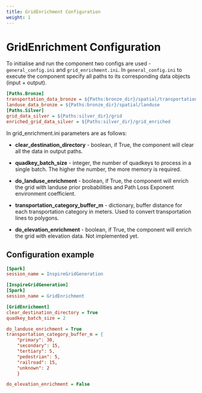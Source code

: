 ```yaml
---
title: GridEnrichment Configuration
weight: 1
---
```


# GridEnrichment Configuration
To initialise and run the component two configs are used - `general_config.ini` and `grid_enrichment.ini`. In `general_config.ini` to execute the component specify all paths to its corresponding data objects (input + output). 


```ini
[Paths.Bronze]
transportation_data_bronze = ${Paths:bronze_dir}/spatial/transportation
landuse_data_bronze = ${Paths:bronze_dir}/spatial/landuse
[Paths.Silver]
grid_data_silver = ${Paths:silver_dir}/grid
enriched_grid_data_silver = ${Paths:silver_dir}/grid_enriched
```

In grid_enrichment.ini parameters are as follows: 

- **clear_destination_directory** - boolean, if True, the component will clear all the data in output paths.

- **quadkey_batch_size** - integer, the number of quadkeys to process in a single batch. The higher the number, the more memory is required.

- **do_landuse_enrichment** - boolean, if True, the component will enrich the grid with landuse prior probabilities and Path Loss Exponent environment coefficient.

- **transportation_category_buffer_m** - dictionary, buffer distance for each transportation category in meters. Used to convert transportation lines to polygons.

- **do_elevation_enrichment** - boolean, if True, the component will enrich the grid with elevation data. Not implemented yet.


## Configuration example

```ini
[Spark]
session_name = InspireGridGeneration

[InspireGridGeneration]
[Spark]
session_name = GridEnrichment

[GridEnrichment]
clear_destination_directory = True
quadkey_batch_size = 2

do_landuse_enrichment = True
transportation_category_buffer_m = {
    "primary": 30,
    "secondary": 15,
    "tertiary": 5,
    "pedestrian": 5,
    "railroad": 15,
    "unknown": 2
    }

do_elevation_enrichment = False
```
